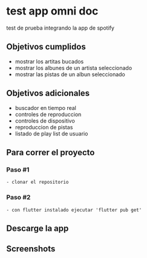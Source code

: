 # test app omni doc

test de prueba integrando la app de spotify

## Objetivos cumplidos

 - mostrar los artitas bucados
 - mostrar los albunes de un artista seleccionado
 - mostrar las pistas de un albun seleccionado

## Objetivos adicionales

 - buscador en tiempo real
 - controles de reproduccion
 - controles de dispositivo
 - reproduccion de pistas
 - listado de play list de usuario

## Para correr el proyecto 

### Paso #1

    - clonar el repositorio

### Paso #2

    - con flutter instalado ejecutar 'flutter pub get'

## Descarge la app

## Screenshots
